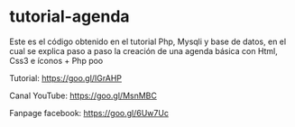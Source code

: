 # tutorial-agenda
Este es el código obtenido en el tutorial Php, Mysqli y base de datos, en el cual se explica paso a paso la creación de una agenda básica con Html, Css3 e íconos + Php poo 

Tutorial: https://goo.gl/IGrAHP

Canal YouTube: https://goo.gl/MsnMBC

Fanpage facebook: https://goo.gl/6Uw7Uc
